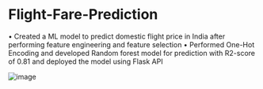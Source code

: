 # Flight-Fare-Prediction

•	Created a ML model to predict domestic flight price in India after performing feature engineering and feature selection
•	Performed One-Hot Encoding  and developed Random forest model for prediction with R2-score of 0.81 and deployed the model using Flask API

![image](https://user-images.githubusercontent.com/81333599/117054071-59d8d880-acdf-11eb-8781-b262cd6bf960.png)
